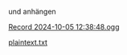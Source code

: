 und anhängen

[Record 2024-10-05 12:38:48.ogg](./file_d58b1b6775eb8dd1b58a9b318aa80dd3.ogg)

[plaintext.txt](./file_8f97504f8d29d4f6ca740f06c87dd118.txt)